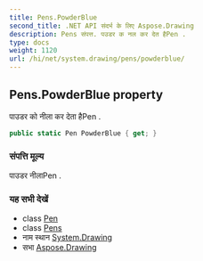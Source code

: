 ```yaml
---
title: Pens.PowderBlue
second_title: .NET API संदर्भ के लिए Aspose.Drawing
description: Pens संपत्त. पउडर क नल कर देत हैPen .
type: docs
weight: 1120
url: /hi/net/system.drawing/pens/powderblue/
---
```

## Pens.PowderBlue property

पाउडर को नीला कर देता हैPen .

```csharp
public static Pen PowderBlue { get; }
```

### संपत्ति मूल्य

पाउडर नीलाPen .

### यह सभी देखें

* class [Pen](../../pen/)
* class [Pens](../)
* नाम स्थान [System.Drawing](../../pens/)
* सभा [Aspose.Drawing](../../../)


